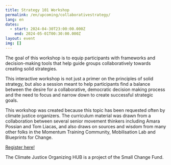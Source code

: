 ```yaml
---
title: Strategy 101 Workshop
permalink: /en/upcoming/collaborativestrategy/
lang: en
dates:
  - start: 2024-04-30T23:00:00.000Z
    end: 2024-05-01T00:30:00.000Z
layout: event
img: []
---
```

The goal of this workshop is to equip participants with frameworks and decision-making tools that help guide groups collaboratively towards creating solid strategies. 

This interactive workshop is not just a primer on the principles of solid strategy, but also a session meant to help participants find a balance between the desire for a collaborative, democratic decision making process and the need to focus and narrow down to create successful strategic goals. 

This workshop was created because this topic has been requested often by climate justice organizers. The curriculum material was drawn from a collaboration between several senior movement thinkers including Amara Possian and Tom Liacas, and also draws on sources and wisdom from many other folks in the Momentum Training Community, Mobilisation Lab and Blueprints for Change.

[R﻿egister here!](https://us02web.zoom.us/meeting/register/tZ0pdeyorTgtGdzhJf2D9cLuz360PvM75MV9)

T﻿he Climate Justice Organizing HUB is a project of the Small Change Fund.